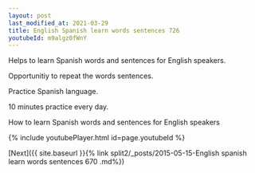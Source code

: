 ```yaml
---
layout: post
last_modified_at: 2021-03-29
title: English Spanish learn words sentences 726 
youtubeId: m9algz0fWnY
---
```

 
 
Helps to learn Spanish words and sentences for English speakers.

Opportunitiy to repeat the words sentences. 

Practice Spanish language. 
 
10 minutes practice every day. 
 
How to learn Spanish words and sentences for English speakers 
 
{% include youtubePlayer.html id=page.youtubeId %}
 
 
[Next]({{ site.baseurl }}{% link  split2/_posts/2015-05-15-English spanish learn words sentences 670 .md%})
 
